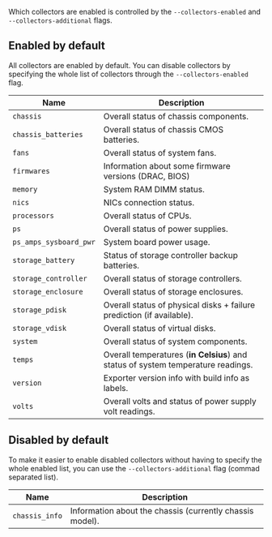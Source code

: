 Which collectors are enabled is controlled by the `--collectors-enabled` and `--collectors-additional` flags.

## Enabled by default

All collectors are enabled by default. You can disable collectors by specifying the whole list of collectors through the `--collectors-enabled` flag.

| Name                   | Description                                                                      |
| ---------------------- | -------------------------------------------------------------------------------- |
| `chassis`              | Overall status of chassis components.                                            |
| `chassis_batteries`    | Overall status of chassis CMOS batteries.                                        |
| `fans`                 | Overall status of system fans.                                                   |
| `firmwares`            | Information about some firmware versions (DRAC, BIOS)                            |
| `memory`               | System RAM DIMM status.                                                          |
| `nics`                 | NICs connection status.                                                          |
| `processors`           | Overall status of CPUs.                                                          |
| `ps`                   | Overall status of power supplies.                                                |
| `ps_amps_sysboard_pwr` | System board power usage.                                                        |
| `storage_battery`      | Status of storage controller backup batteries.                                   |
| `storage_controller`   | Overall status of storage controllers.                                           |
| `storage_enclosure`    | Overall status of storage enclosures.                                            |
| `storage_pdisk`        | Overall status of physical disks + failure prediction (if available).            |
| `storage_vdisk`        | Overall status of virtual disks.                                                 |
| `system`               | Overall status of system components.                                             |
| `temps`                | Overall temperatures (**in Celsius**) and status of system temperature readings. |
| `version`              | Exporter version info with build info as labels.                                 |
| `volts`                | Overall volts and status of power supply volt readings.                          |

## Disabled by default

To make it easier to enable disabled collectors without having to specify the whole enabled list, you can use the `--collectors-additional` flag (commad separated list).

| Name           | Description                                              |
| -------------- | -------------------------------------------------------- |
| `chassis_info` | Information about the chassis (currently chassis model). |
